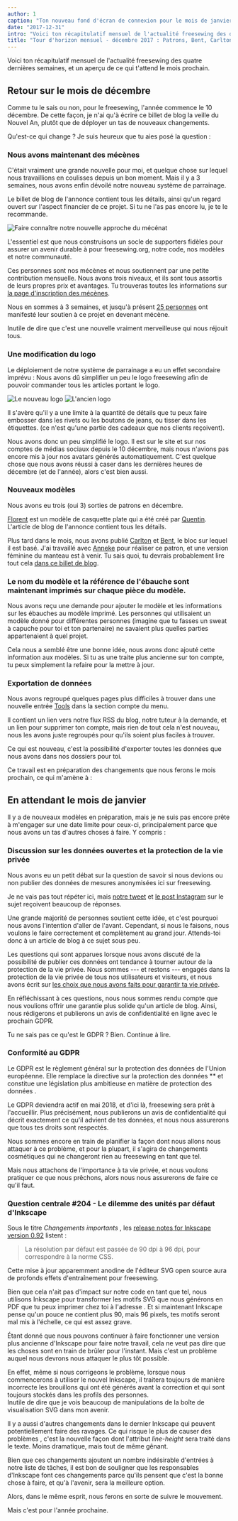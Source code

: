 ```yaml
---
author: 1
caption: "Ton nouveau fond d'écran de connexion pour le mois de janvier"
date: "2017-12-31"
intro: "Voici ton récapitulatif mensuel de l'actualité freesewing des quatre dernières semaines, et un aperçu de ce qui t'attend le mois prochain."
title: "Tour d'horizon mensuel - décembre 2017 : Patrons, Bent, Carlton, Florent, et la question imminente d'Inkscape."
---
```


Voici ton récapitulatif mensuel de l'actualité freesewing des quatre dernières semaines, et un aperçu de ce qui t'attend le mois prochain.

## Retour sur le mois de décembre
Comme tu le sais ou non, pour le freesewing, l'année commence le 10 décembre. De cette façon, je n'ai qu'à écrire ce billet de blog la veille du Nouvel An, plutôt que de déployer un tas de nouveaux changements.

Qu'est-ce qui change ? Je suis heureux que tu aies posé la question :

### Nous avons maintenant des mécènes

C'était vraiment une grande nouvelle pour moi, et quelque chose sur lequel nous travaillions en coulisses depuis un bon moment. Mais il y a 3 semaines, nous avons enfin dévoilé notre nouveau système de parrainage.

Le billet de blog de l'annonce [](/blog/calling-all-patrons/) contient tous les détails, ainsi qu'un regard ouvert sur l'aspect financier de ce projet. Si tu ne l'as pas encore lu, je te le recommande.

![Faire connaître notre nouvelle approche du mécénat](https://posts.freesewing.org/uploads/patrons_ig_bad479bb83.png)


L'essentiel est que nous construisons un socle de supporters fidèles pour assurer un avenir durable à pour freesewing.org, notre code, nos modèles et notre communauté.

Ces personnes sont nos mécènes et nous soutiennent par une petite contribution mensuelle. Nous avons trois niveaux, et ils sont tous assortis de leurs propres prix et avantages. Tu trouveras toutes les informations sur [la page d'inscription des mécènes](/patrons/join).

Nous en sommes à 3 semaines, et jusqu'à présent [25 personnes](/patrons) ont manifesté leur soutien à ce projet en devenant mécène.

Inutile de dire que c'est une nouvelle vraiment merveilleuse qui nous réjouit tous.


### Une modification du logo

Le déploiement de notre système de parrainage a eu un effet secondaire imprévu : Nous avons dû simplifier un peu le logo freesewing afin de pouvoir commander tous les articles portant le logo.

![Le nouveau logo](https://posts.freesewing.org/uploads/logo_cb4d9e16ca.svg) ![L'ancien logo](https://posts.freesewing.org/uploads/old_logo_flag_cbfc5a5ff1.png)

Il s'avère qu'il y a une limite à la quantité de détails que tu peux faire embosser dans les rivets ou les boutons de jeans, ou tisser dans les étiquettes. (ce n'est qu'une partie des cadeaux que nos clients reçoivent).

Nous avons donc un peu simplifié le logo. Il est sur le site et sur nos comptes de médias sociaux depuis le 10 décembre, mais nous n'avions pas encore mis à jour nos avatars générés automatiquement. C'est quelque chose que nous avons réussi à caser dans les dernières heures de décembre (et de l'année), alors c'est bien aussi.

### Nouveaux modèles

Nous avons eu trois (oui 3) sorties de patrons en décembre.

[Florent](/patterns/florent) est un modèle de casquette plate qui a été créé par [Quentin](/users/ptzcb). L'article de blog de l'annonce [](/blog/florent-flat-cap-beta/) contient tous les détails.

Plus tard dans le mois, nous avons publié [Carlton](/patterns/carlton) et [Bent](/patterns/bent), le bloc sur lequel il est basé. J'ai travaillé avec [Anneke](/showcase/maker/annekecaramin) pour réaliser ce patron, et une version féminine du manteau est à venir. Tu sais quoi, tu devrais probablement lire tout cela [dans ce billet de blog](/announcing-carlton-and-bent/).

### Le nom du modèle et la référence de l'ébauche sont maintenant imprimés sur chaque pièce du modèle.

Nous avons reçu une demande pour ajouter le modèle et les informations sur les ébauches au modèle imprimé. Les personnes qui utilisaient un modèle donné pour différentes personnes (imagine que tu fasses un sweat à capuche pour toi et ton partenaire) ne savaient plus quelles parties appartenaient à quel projet.

Cela nous a semblé être une bonne idée, nous avons donc ajouté cette information aux modèles. Si tu as une traite plus ancienne sur ton compte, tu peux simplement la refaire pour la mettre à jour.

### Exportation de données

Nous avons regroupé quelques pages plus difficiles à trouver dans une nouvelle entrée [Tools](/tools/) dans la section compte du menu.

Il contient un lien vers notre flux RSS du blog, notre tuteur à la demande, et un lien pour supprimer ton compte, mais rien de tout cela n'est nouveau, nous les avons juste regroupés pour qu'ils soient plus faciles à trouver.

Ce qui est nouveau, c'est la possibilité d'exporter toutes les données que nous avons dans nos dossiers pour toi.

Ce travail est en préparation des changements que nous ferons le mois prochain, ce qui m'amène à :

## En attendant le mois de janvier

Il y a de nouveaux modèles en préparation, mais je ne suis pas encore prête à m'engager sur une date limite pour ceux-ci, principalement parce que nous avons un tas d'autres choses à faire. Y compris :

### Discussion sur les données ouvertes et la protection de la vie privée

Nous avons eu un petit débat sur la question de savoir si nous devions ou non publier des données de mesures anonymisées ici sur freesewing.

Je ne vais pas tout répéter ici, mais [notre tweet](https://twitter.com/j__st/status/941586171158777856) et [le post Instagram](https://www.instagram.com/p/Bct2jUEnuS9/) sur le sujet reçoivent beaucoup de réponses.

Une grande majorité de personnes soutient cette idée, et c'est pourquoi nous avons l'intention d'aller de l'avant. Cependant, si nous le faisons, nous voulons le faire correctement et complètement au grand jour. Attends-toi donc à un article de blog à ce sujet sous peu.

Les questions qui sont apparues lorsque nous avons discuté de la possibilité de publier ces données ont tendance à tourner autour de la protection de la vie privée. Nous sommes --- et restons --- engagés dans la protection de la vie privée de tous nos utilisateurs et visiteurs, et nous avons écrit sur [les choix que nous avons faits pour garantir ta vie privée](/blog/privacy-choices/).

En réfléchissant à ces questions, nous nous sommes rendu compte que nous voulions offrir une garantie plus solide qu'un article de blog. Ainsi, nous rédigerons et publierons un avis de confidentialité en ligne avec le prochain GDPR.

Tu ne sais pas ce qu'est le GDPR ? Bien. Continue à lire.

### Conformité au GDPR

Le GDPR est le règlement général sur la protection des données [](https://en.wikipedia.org/wiki/General_Data_Protection_Regulation) de l'Union européenne.  Elle remplace la directive sur la protection des données ** et constitue une législation plus ambitieuse en matière de protection des données .

Le GDPR deviendra actif en mai 2018, et d'ici là, freesewing sera prêt à l'accueillir. Plus précisément, nous publierons un avis de confidentialité qui décrit exactement ce qu'il advient de tes données, et nous nous assurerons que tous tes droits sont respectés.

Nous sommes encore en train de planifier la façon dont nous allons nous attaquer à ce problème, et pour la plupart, il s'agira de changements cosmétiques qui ne changeront rien au freesewing en tant que tel.

Mais nous attachons de l'importance à ta vie privée, et nous voulons pratiquer ce que nous prêchons, alors nous nous assurerons de faire ce qu'il faut.

### Question centrale #204 - Le dilemme des unités par défaut d'Inkscape

Sous le titre *Changements importants* , les [release notes for Inkscape version 0.92](http://wiki.inkscape.org/wiki/index.php/Release_notes/0.92#Important_changes) listent :

> La résolution par défaut est passée de 90 dpi à 96 dpi, pour correspondre à la norme CSS.

Cette mise à jour apparemment anodine de l'éditeur SVG open source aura de profonds effets d'entraînement pour freesewing.

Bien que cela n'ait pas d'impact sur notre code en tant que tel, nous utilisons Inkscape pour transformer les motifs SVG que nous générons en PDF que tu peux imprimer chez toi à l'adresse . Et si maintenant Inkscape pense qu'un pouce ne contient plus 90, mais 96 pixels, tes motifs seront mal mis à l'échelle, ce qui est assez grave.

Étant donné que nous pouvons continuer à faire fonctionner une version plus ancienne d'Inkscape pour faire notre travail, cela ne veut pas dire que les choses sont en train de brûler pour l'instant. Mais c'est un problème auquel nous devrons nous attaquer le plus tôt possible.

En effet, même si nous corrigeons le problème, lorsque nous commencerons à utiliser le nouvel Inkscape, il traitera toujours de manière incorrecte les brouillons qui ont été générés avant la correction et qui sont toujours stockés dans les profils des personnes.   
Inutile de dire que je vois beaucoup de manipulations de la boîte de visualisation SVG dans mon avenir.

Il y a aussi d'autres changements dans le dernier Inkscape qui peuvent potentiellement faire des ravages. Ce qui risque le plus de causer des problèmes , c'est la nouvelle façon dont l'attribut *line-height* sera traité dans le texte. Moins dramatique, mais tout de même gênant.

Bien que ces changements ajoutent un nombre indésirable d'entrées à notre liste de tâches, il est bon de souligner que les responsables d'Inkscape font ces changements parce qu'ils pensent que c'est la bonne chose à faire, et qu'à l'avenir, sera la meilleure option.

Alors, dans le même esprit, nous ferons en sorte de suivre le mouvement.

Mais c'est pour l'année prochaine.

